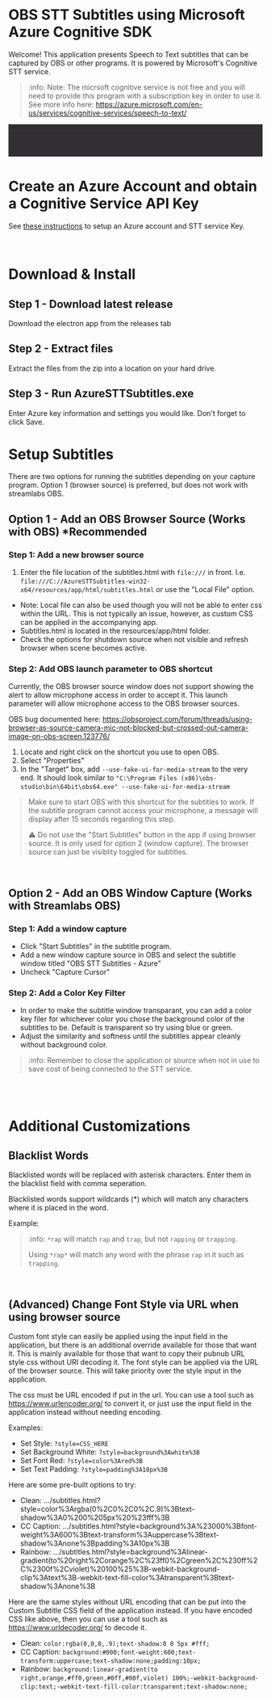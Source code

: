 # OBS STT Subtitles using Microsoft Azure Cognitive SDK

Welcome! This application presents Speech to Text subtitles that can be captured by OBS or other programs. It is powered by Microsoft's Cognitive STT service.

> :info: Note: The micrsoft cognitive service is not free and you will need to provide this program with a subscription key in order to use it. See more info here: https://azure.microsoft.com/en-us/services/cognitive-services/speech-to-text/

![subtitles](media/subs.gif)

# Create an Azure Account and obtain a Cognitive Service API Key

See [these instructions](docs/azure-setup.md) to setup an Azure account and STT service Key.

<br/>

# Download & Install

## Step 1 - Download latest release

Download the electron app from the releases tab

## Step 2 - Extract files

Extract the files from the zip into a location on your hard drive.

## Step 3 - Run AzureSTTSubtitles.exe

Enter Azure key information and settings you would like. Don't forget to click Save.

# Setup Subtitles

 There are two options for running the subtitles depending on your capture program. Option 1 (browser source) is preferred, but does not work with streamlabs OBS.

## Option 1 - Add an OBS Browser Source (Works with OBS) *Recommended

### Step 1: Add a new browser source
1. Enter the file location of the subtitles.html with `file:///` in front. I.e. `file:///C://AzureSTTSubtitles-win32-x64/resources/app/html/subtitles.html` or use the "Local File" option.
 - Note: Local file can also be used though you will not be able to enter css within the URL. This is not typically an issue, however, as custom CSS can be applied in the accompanying app.
 - Subtitles.html is located in the resources/app/html folder.
 - Check the options for shutdown source when not visible and refresh browser when scene becomes active.

### Step 2: Add OBS launch parameter to OBS shortcut
Currently, the OBS browser source window does not support showing the alert to allow microphone access in order to accept it. This launch parameter will allow microphone access to the OBS browser sources.

OBS bug documented here: https://obsproject.com/forum/threads/using-browser-as-source-camera-mic-not-blocked-but-crossed-out-camera-image-on-obs-screen.123776/

1. Locate and right click on the shortcut you use to open OBS. 
2. Select "Properties"
3. In the "Target" box, add `--use-fake-ui-for-media-stream` to the very end. It should look similar to `"C:\Program Files (x86)\obs-studio\bin\64bit\obs64.exe" --use-fake-ui-for-media-stream`

> Make sure to start OBS with this shortcut for the subtitles to work. If the subtitle program cannot access your microphone, a message will display after 15 seconds regarding this step.
>
> :warning: Do not use the "Start Subtitles" button in the app if using browser source. It is only used for option 2 (window capture). The browser source can just be visiblity toggled for subtitles.

<br/>

## Option 2 - Add an OBS Window Capture (Works with Streamlabs OBS)

### Step 1: Add a window capture
- Click "Start Subtitles" in the subtitle program.
- Add a new window capture source in OBS and select the subtitle window titled "OBS STT Subtitles - Azure"
- Uncheck "Capture Cursor"

### Step 2: Add a Color Key Filter
- In order to make the subtitle window transparant, you can add a color key filer for whichever color you chose the background color of the subtitles to be. Default is transparent so try using blue or green.
- Adjust the similarity and softness until the subtitles appear cleanly without background color.

> :info: Remember to close the application or source when not in use to save cost of being connected to the STT service.

<br><br>
# Additional Customizations

## Blacklist Words

Blacklisted words will be replaced with asterisk characters. Enter them in the blacklist field with comma seperation.

Blacklisted words support wildcards (*) which will match any characters where it is placed in the word.

Example:
> :info: `*rap` will match `rap` and `trap`, but not `rapping` or `trapping`. 
>
>Using `*rap*` will match any word with the phrase `rap` in it such as `trapping`.

<br/>

## (Advanced) Change Font Style via URL when using browser source

Custom font style can easily be applied using the input field in the application, but there is an additional override available for those that want it. This is mainly available for those that want to copy their pubnub URL style css without URI decoding it.
The font style can be applied via the URL of the browser source. This will take priority over the style input in the application. 

The css must be URL encoded if put in the url. You can use a tool such as https://www.urlencoder.org/ to convert it, or just use the input field in the application instead without needing encoding. 

Examples:
 - Set Style: `?style=CSS_HERE`
 - Set Background White: `?style=background%3Awhite%3B`
 - Set Font Red: `?style=color%3Ared%3B`
 - Set Text Padding: `?style=padding%3A10px%3B`

Here are some pre-built options to try:

 - Clean: .../subtitles.html?style=color%3Argba(0%2C0%2C0%2C.9)%3Btext-shadow%3A0%200%205px%20%23fff%3B
 - CC Caption: .../subtitles.html?style=background%3A%23000%3Bfont-weight%3A600%3Btext-transform%3Auppercase%3Btext-shadow%3Anone%3Bpadding%3A10px%3B
 - Rainbow: .../subtitles.html?style=background%3Alinear-gradient(to%20right%2Corange%2C%23ff0%2Cgreen%2C%230ff%2C%2300f%2Cviolet)%20100%25%3B-webkit-background-clip%3Atext%3B-webkit-text-fill-color%3Atransparent%3Btext-shadow%3Anone%3B
 
 Here are the same styles without URL encoding that can be put into the Custom Subtitle CSS field of the application instead. If you have encoded CSS like above, then you can use a tool such as https://www.urldecoder.org/ to decode it.
 
 - Clean: `color:rgba(0,0,0,.9);text-shadow:0 0 5px #fff;`
 - CC Caption: `background:#000;font-weight:600;text-transform:uppercase;text-shadow:none;padding:10px;`
 - Rainbow: `background:linear-gradient(to right,orange,#ff0,green,#0ff,#00f,violet) 100%;-webkit-background-clip:text;-webkit-text-fill-color:transparent;text-shadow:none;`